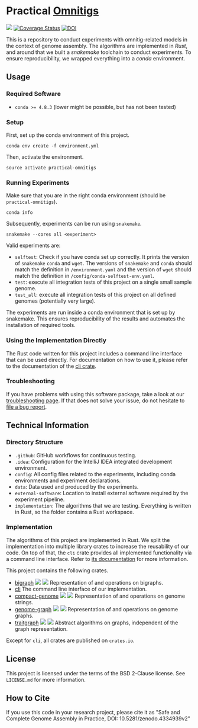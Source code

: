 # Practical [Omnitigs](https://www.liebertpub.com/doi/full/10.1089/cmb.2016.0141)

![](https://github.com/algbio/practical-omnitigs/workflows/Tests%20%26%20Lints/badge.svg?branch=master)
[![Coverage Status](https://coveralls.io/repos/github/algbio/practical-omnitigs/badge.svg?branch=master)](https://coveralls.io/github/algbio/practical-omnitigs?branch=master)
[![DOI](https://zenodo.org/badge/DOI/10.5281/zenodo.4334939.svg)](https://doi.org/10.5281/zenodo.4334939v2)

This is a repository to conduct experiments with omnitig-related models in the context of genome assembly.
The algorithms are implemented in *Rust*, and around that we built a *snakemake* toolchain to conduct experiments.
To ensure reproducibility, we wrapped everything into a *conda* environment.

## Usage

### Required Software

 * `conda >= 4.8.3` (lower might be possible, but has not been tested)

### Setup

First, set up the conda environment of this project.
```commandline
conda env create -f environment.yml
```

Then, activate the environment.
```commandline
source activate practical-omnitigs
```

### Running Experiments

Make sure that you are in the right conda environment (should be `practical-omnitigs`).
```commandline
conda info
```

Subsequently, experiments can be run using `snakemake`.
```commandline
snakemake --cores all <experiment>
```

Valid experiments are:
 * `selftest`: Check if you have conda set up correctly. It prints the version of `snakemake` `conda` and `wget`. The versions of `snakemake` and `conda` should match the definition in `/environment.yaml` and the version of `wget` should match the definition in `/config/conda-selftest-env.yaml`.
 * `test`: execute all integration tests of this project on a single small sample genome.
 * `test_all`: execute all integration tests of this project on all defined genomes (potentially very large).

The experiments are run inside a conda environment that is set up by snakemake.
This ensures reproducibility of the results and automates the installation of required tools.

### Using the Implementation Directly

The Rust code written for this project includes a command line interface that can be used directly.
For documentation on how to use it, please refer to the documentation of the [cli crate][cli crate].

### Troubleshooting

If you have problems with using this software package, take a look at our [troubleshooting page](https://github.com/algbio/practical-omnitigs/tree/master/TROUBLESHOOTING.md).
If that does not solve your issue, do not hesitate to [file a bug report](https://github.com/algbio/practical-omnitigs/issues).

## Technical Information

### Directory Structure

 * `.github`: GitHub workflows for continuous testing.
 * `.idea`: Configuration for the IntelliJ IDEA integrated development environment.
 * `config`: All config files related to the experiments, including conda environments and experiment declarations.
 * `data`: Data used and produced by the experiments.
 * `external-software`: Location to install external software required by the experiment pipeline.
 * `implementation`: The algorithms that we are testing. Everything is written in Rust, so the folder contains a Rust workspace. 

### Implementation

The algorithms of this project are implemented in Rust.
We split the implementation into multiple library crates to increase the reusability of our code.
On top of that, the `cli` crate provides all implemented functionality via a command line interface.
Refer to [its documentation][cli crate] for more information.

This project contains the following crates.

 * [bigraph](https://github.com/algbio/practical-omnitigs/tree/master/implementation/bigraph)
   [![](http://meritbadge.herokuapp.com/bigraph)](https://crates.io/crates/bigraph)
   [![](https://docs.rs/bigraph/badge.svg)](https://docs.rs/bigraph)
   Representation of and operations on bigraphs.
 * [cli][cli crate]
   The command line interface of our implementation.
 * [compact-genome](https://github.com/algbio/practical-omnitigs/tree/master/implementation/compact-genome)
   [![](http://meritbadge.herokuapp.com/compact-genome)](https://crates.io/crates/compact-genome)
   [![](https://docs.rs/compact-genome/badge.svg)](https://docs.rs/compact-genome)
   Representation of and operations on genome strings.
 * [genome-graph](https://github.com/algbio/practical-omnitigs/tree/master/implementation/genome-graph)
   [![](http://meritbadge.herokuapp.com/genome-graph)](https://crates.io/crates/genome-graph)
   [![](https://docs.rs/genome-graph/badge.svg)](https://docs.rs/genome-graph)
   Representation of and operations on genome graphs.
 * [traitgraph](https://github.com/algbio/practical-omnitigs/tree/master/implementation/traitgraph)
   [![](http://meritbadge.herokuapp.com/traitgraph)](https://crates.io/crates/traitgraph)
   [![](https://docs.rs/traitgraph/badge.svg)](https://docs.rs/traitgraph)
   Abstract algorithms on graphs, independent of the graph representation.

Except for `cli`, all crates are published on `crates.io`.

## License

This project is licensed under the terms of the BSD 2-Clause license.
See `LICENSE.md` for more information.

[cli crate]: https://github.com/algbio/practical-omnitigs/tree/master/implementation/cli

## How to Cite

If you use this code in your research project, please cite it as "Safe and Complete Genome Assembly in Practice, DOI: 10.5281/zenodo.4334939v2"

